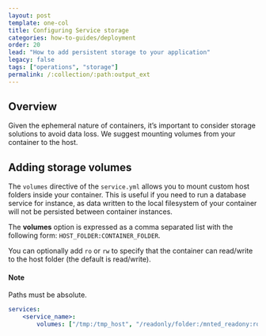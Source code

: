 ```yaml
---
layout: post
template: one-col
title: Configuring Service storage
categories: how-to-guides/deployment
order: 20
lead: "How to add persistent storage to your application"
legacy: false
tags: ["operations", "storage"]
permalink: /:collection/:path:output_ext
---
```


## Overview

Given the ephemeral nature of containers, it’s important to consider storage solutions to avoid data loss. We suggest mounting volumes from your container to the host.

## Adding storage volumes

The `volumes` directive of the `service.yml` allows you to mount custom host folders inside your container. This is useful if you need to run a database service for instance, as data written to the local filesystem of your container will not be persisted between container instances. 

The **volumes** option is expressed as a comma separated list with the following form: `HOST_FOLDER:CONTAINER_FOLDER`. 

You can optionally add `ro` or `rw` to specify that the container can read/write to the host folder (the default is read/write).

#### Note 
<div class="notice notice-warning"><p>Paths must be absolute.</p></div>

```yaml
services:
    <service_name>:
        volumes: ["/tmp:/tmp_host", "/readonly/folder:/mnted_readony:ro"]
```